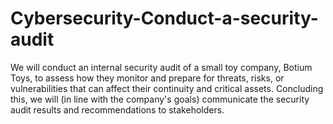 # Cybersecurity-Conduct-a-security-audit
We will conduct an internal security audit of a small toy company, Botium Toys, to assess how they monitor and prepare for threats, risks, or vulnerabilities that can affect their continuity and critical assets. Concluding this, we will (in line with the company's goals) communicate the security audit results and recommendations to stakeholders. 
